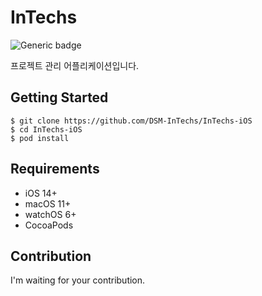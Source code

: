 # InTechs 

![Generic badge](https://img.shields.io/badge/OS-%20iOS%20%7C%20macOS%20%7C%20watchOS%20-svg)

프로젝트 관리 어플리케이션입니다.

## Getting Started

```
$ git clone https://github.com/DSM-InTechs/InTechs-iOS
$ cd InTechs-iOS
$ pod install
```

## Requirements

- iOS 14+
- macOS 11+
- watchOS 6+
- CocoaPods

## Contribution

I'm waiting for your contribution.
